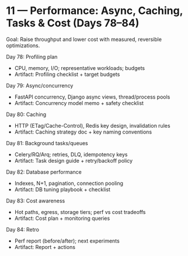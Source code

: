 # 11 — Performance: Async, Caching, Tasks & Cost (Days 78–84)

Goal: Raise throughput and lower cost with measured, reversible optimizations.

Day 78: Profiling plan
- CPU, memory, I/O; representative workloads; budgets
- Artifact: Profiling checklist + target budgets

Day 79: Async/concurrency
- FastAPI concurrency, Django async views, thread/process pools
- Artifact: Concurrency model memo + safety checklist

Day 80: Caching
- HTTP (ETag/Cache-Control), Redis key design, invalidation rules
- Artifact: Caching strategy doc + key naming conventions

Day 81: Background tasks/queues
- Celery/RQ/Arq; retries, DLQ, idempotency keys
- Artifact: Task design guide + retry/backoff policy

Day 82: Database performance
- Indexes, N+1, pagination, connection pooling
- Artifact: DB tuning playbook + checklist

Day 83: Cost awareness
- Hot paths, egress, storage tiers; perf vs cost tradeoffs
- Artifact: Cost plan + monitoring queries

Day 84: Retro
- Perf report (before/after); next experiments
- Artifact: Report + actions
